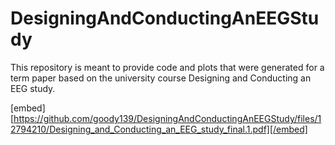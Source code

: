 # DesigningAndConductingAnEEGStudy
This repository is meant to provide code and plots that were generated for a term paper based on the university course Designing and Conducting an EEG study. 


[embed][https://github.com/goody139/DesigningAndConductingAnEEGStudy/files/12794210/Designing_and_Conducting_an_EEG_study_final.1.pdf][/embed]
